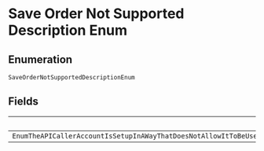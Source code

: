 
# Save Order Not Supported Description Enum

## Enumeration

`SaveOrderNotSupportedDescriptionEnum`

## Fields

| Name |
|  --- |
| `EnumTheAPICallerAccountIsSetupInAWayThatDoesNotAllowItToBeUsedForSavingTheOrderThisFunctionalityIsNotAvailableForPayPalCommercePlatformForPlatformsMarketplaces` |

